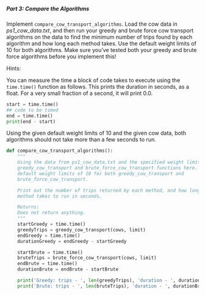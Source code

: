 ##### Part 3: Compare the Algorithms

Implement ```compare_cow_transport_algorithms```. Load the cow data in *ps1_cow_data.txt*, and then run your greedy and brute force cow transport algorithms on the data to find the minimum number of trips found by each algorithm and how long each method takes. Use the default weight limits of 10 for both algorithms. Make sure you’ve tested both your greedy and brute force algorithms before you implement this!

Hints:

  You can measure the time a block of code takes to execute using the ```time.time()``` function as follows. This prints the duration in seconds, as a float. For a very small fraction of a second, it will print 0.0.    
```python
start = time.time()
## code to be timed
end = time.time()
print(end - start)
```
  Using the given default weight limits of 10 and the given cow data, both algorithms should not take more than a few seconds to run.

```python
def compare_cow_transport_algorithms():
    """
    Using the data from ps1_cow_data.txt and the specified weight limit, run your
    greedy_cow_transport and brute_force_cow_transport functions here. Use the
    default weight limits of 10 for both greedy_cow_transport and
    brute_force_cow_transport.

    Print out the number of trips returned by each method, and how long each
    method takes to run in seconds.

    Returns:
    Does not return anything.
    """
    startGreedy = time.time()
    greedyTrips = greedy_cow_transport(cows, limit)
    endGreedy = time.time()
    durationGreedy = endGreedy - startGreedy

    startBrute = time.time()
    bruteTrips = brute_force_cow_transport(cows, limit)
    endBrute = time.time()
    durationBrute = endBrute - startBrute

    print('Greedy: trips - ', len(greedyTrips), 'duration - ', durationGreedy)
    print('Brute: trips - ', len(bruteTrips), 'duration - ', durationBrute)
```
